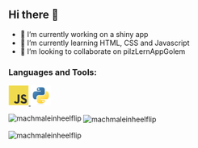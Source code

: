 ## Hi there 👋

- 🔭 I’m currently working on a shiny app
- 🌱 I’m currently learning HTML, CSS and Javascript
- 👯 I’m looking to collaborate on pilzLernAppGolem


<h3 align="left">Languages and Tools:</h3>
<p align="left"> <a href="https://developer.mozilla.org/en-US/docs/Web/JavaScript" target="_blank" rel="noreferrer"> <img src="https://raw.githubusercontent.com/devicons/devicon/master/icons/javascript/javascript-original.svg" alt="javascript" width="40" height="40"/> </a> <a href="https://www.python.org" target="_blank" rel="noreferrer"> <img src="https://raw.githubusercontent.com/devicons/devicon/master/icons/python/python-original.svg" alt="python" width="40" height="40"/> </a> </p>

<p><img align="left" src="https://github-readme-stats.vercel.app/api/top-langs?username=machmaleinheelflip&show_icons=true&locale=en&layout=compact" alt="machmaleinheelflip" /></p>

<p>&nbsp;<img align="center" src="https://github-readme-stats.vercel.app/api?username=machmaleinheelflip&show_icons=true&locale=en" alt="machmaleinheelflip" /></p>

<p><img align="center" src="https://github-readme-streak-stats.herokuapp.com/?user=machmaleinheelflip&" alt="machmaleinheelflip" /></p>
